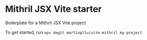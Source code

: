 # Mithril JSX Vite starter

Boilerplate for a Mithril JSX Vite project

To get started, run `npx degit martinpllu/vite-mithril my-project`
